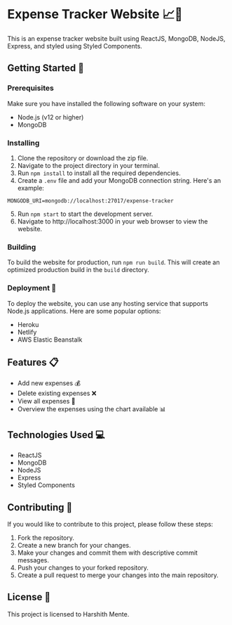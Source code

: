# Expense Tracker Website 📈💸

This is an expense tracker website built using ReactJS, MongoDB, NodeJS, Express, and styled using Styled Components.

## Getting Started 🚀
### Prerequisites 
Make sure you have installed the following software on your system:

- Node.js (v12 or higher)
- MongoDB

### Installing
1. Clone the repository or download the zip file.
2. Navigate to the project directory in your terminal.
3. Run `npm install` to install all the required dependencies.
4. Create a `.env` file and add your MongoDB connection string. Here's an example:
```
MONGODB_URI=mongodb://localhost:27017/expense-tracker
```
5. Run `npm start` to start the development server.
6. Navigate to http://localhost:3000 in your web browser to view the website.

### Building 
To build the website for production, run `npm run build`. This will create an optimized production build in the `build` directory.

### Deployment 🚀
To deploy the website, you can use any hosting service that supports Node.js applications. Here are some popular options:

- Heroku
- Netlify
- AWS Elastic Beanstalk

## Features 📋
- Add new expenses 💰
- Delete existing expenses ❌
- View all expenses 📝
- Overview the expenses using the chart available 📊

## Technologies Used 💻
- ReactJS
- MongoDB
- NodeJS
- Express
- Styled Components

## Contributing 🤝
If you would like to contribute to this project, please follow these steps:

1. Fork the repository.
2. Create a new branch for your changes.
3. Make your changes and commit them with descriptive commit messages.
4. Push your changes to your forked repository.
5. Create a pull request to merge your changes into the main repository.

## License 📄
This project is licensed to Harshith Mente.
